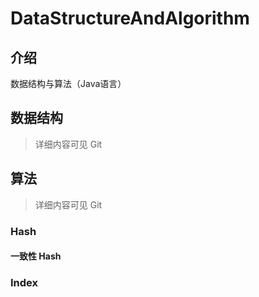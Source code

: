 # DataStructureAndAlgorithm

## 介绍
数据结构与算法（Java语言）

## 数据结构 
> 详细内容可见 Git

## 算法
> 详细内容可见 Git

### Hash

#### 一致性 Hash

### Index
